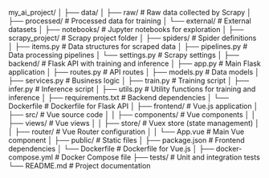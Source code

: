 my_ai_project/
│
├── data/
│   ├── raw/                # Raw data collected by Scrapy
│   ├── processed/          # Processed data for training
│   └── external/           # External datasets
│
├── notebooks/              # Jupyter notebooks for exploration
│
├── scrapy_project/         # Scrapy project folder
│   ├── spiders/            # Spider definitions
│   ├── items.py           # Data structures for scraped data
│   ├── pipelines.py        # Data processing pipelines
│   └── settings.py         # Scrapy settings
│
├── backend/                # Flask API with training and inference
│   ├── app.py              # Main Flask application
│   ├── routes.py           # API routes
│   ├── models.py           # Data models
│   ├── services.py         # Business logic
│   ├── train.py            # Training script
│   ├── infer.py            # Inference script
│   ├── utils.py            # Utility functions for training and inference
│   ├── requirements.txt     # Backend dependencies
│   └── Dockerfile           # Dockerfile for Flask API
│
├── frontend/               # Vue.js application
│   ├── src/                # Vue source code
│   │   ├── components/     # Vue components
│   │   ├── views/          # Vue views
│   │   ├── store/          # Vuex store (state management)
│   │   ├── router/         # Vue Router configuration
│   │   └── App.vue         # Main Vue component
│   ├── public/             # Static files
│   ├── package.json        # Frontend dependencies
│   └── Dockerfile           # Dockerfile for Vue.js
│
├── docker-compose.yml       # Docker Compose file
├── tests/                  # Unit and integration tests
└── README.md               # Project documentation
